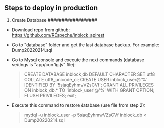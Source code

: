 Steps to deploy in production
-----------------------------

1. Create Database
##################

- Download repo from github: https://github.com/REspeche/inblock_apirest
- Go to "database" folder and get the last database backup. For example: Dump20220214.sql
- Go to Mysql console and execute the next commands (database settings is "app/config.js" file):
  > CREATE DATABASE inblock_db DEFAULT CHARACTER SET utf8 COLLATE utf8_unicode_ci;
  > CREATE USER inblock_user@'%' IDENTIFIED BY '5sjaqEyhmwVZsCVf';
  > GRANT ALL PRIVILEGES ON inblock_db.* TO 'inblock_user'@'%' WITH GRANT OPTION;
  > FLUSH PRIVILEGES;
  > exit;

- Execute this command to restore database (use file from step 2):
  > mydql -u inblock_user -p 5sjaqEyhmwVZsCVf inblock_db < Dump20220214.sql
